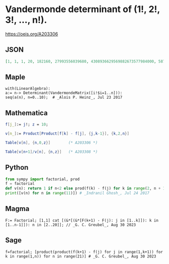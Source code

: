 # Vandermonde determinant of \(1\!, 2\!, 3\!, \.\.\., n\!\)\.
https://oeis.org/A203306
## JSON
```JSON
[1, 1, 1, 20, 182160, 27993556039680, 4308936629569882673577984000, 58707314863972899718827044647532534690532556800000, 8707001005945253804913483804375384209011420702238388319242163029949808640000000000]
```
## Maple
```Maple
with(LinearAlgebra):
a:= n-> Determinant(VandermondeMatrix([i!$i=1..n])):
seq(a(n), n=0..10);  # _Alois P. Heinz_, Jul 23 2017
```
## Mathematica
```Mathematica
f[j_]:= j!; z = 10;
```
```Mathematica
v[n_]:= Product[Product[f[k] - f[j], {j,k-1}], {k,2,n}]
```
```Mathematica
Table[v[n], {n,0,z}]        (* A203306 *)
```
```Mathematica
Table[v[n+1]/v[n], {n,z}]   (* A203308 *)
```
## Python
```Python
from sympy import factorial, prod
f = factorial
def v(n): return 1 if n<2 else prod(f(k) - f(j) for k in range(2, n + 1) for j in range(1, k))
print([v(n) for n in range(11)]) # _Indranil Ghosh_, Jul 24 2017
```
## Magma
```Magma
F:= Factorial; [1,1] cat [(&*[(&*[F(k+1) - F(j): j in [1..k]]): k in [1..n-1]]): n in [2..20]]; // _G. C. Greubel_, Aug 30 2023
```
## Sage
```Sage
f=factorial; [product(product(f(k+1) - f(j) for j in range(1,k+1)) for k in range(1,n)) for n in range(21)] # _G. C. Greubel_, Aug 30 2023
```
